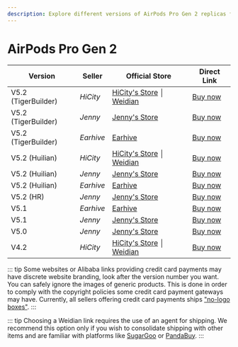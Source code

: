 ```yaml
---
description: Explore different versions of AirPods Pro Gen 2 replicas from various sellers. Find official stores and direct links to purchase AirPods Pro Gen 2 replicas.
---
```


# AirPods Pro Gen 2

| Version             | Seller    | Official Store                                                                                       | Direct Link                                 |
|---------------------|-----------|------------------------------------------------------------------------------------------------------|---------------------------------------------|
| V5.2 (TigerBuilder) | *HiCity*  | [HiCity's Store](https://hicitypods.com) │ [Weidian](https://airreps.link/hicityw)                                                             | [Buy now](https://airreps.link/hcpro2v52tb) |
| V5.2 (TigerBuilder) | *Jenny*   | [Jenny's Store](https://airreps.link/jenny)                                                          | [Buy now](https://airreps.link/jenny)       |
| V5.2 (TigerBuilder) | *Earhive* | [Earhive](https://airreps.link/earhive)                                                              | [Buy now](https://airreps.link/earhive)     |
| V5.2 (Huilian)      | *HiCity*  | [HiCity's Store](https://hicitypods.com) │ [Weidian](https://airreps.link/hicityw)                                                             | [Buy now](https://airreps.link/hcprov52hl)  |
| V5.2 (Huilian)      | *Jenny*   | [Jenny's Store](https://airreps.link/jenny)                                                          | [Buy now](https://airreps.link/jenny)       |
| V5.2 (Huilian)      | *Earhive* | [Earhive](https://airreps.link/earhive)                                                              | [Buy now](https://airreps.link/earhive)     |
| V5.2 (HR)           | *Jenny*   | [Jenny's Store](https://airreps.link/jenny)                                                          | [Buy now](https://airreps.link/jenny)       |
| V5.1                | *Earhive* | [Earhive](https://airreps.link/earhive)                                                              | [Buy now](https://airreps.link/earhive)     |
| V5.1                | *Jenny*   | [Jenny's Store](https://airreps.link/jenny)                                                          | [Buy now](https://airreps.link/jenny)       |
| V5.0                | *Jenny*   | [Jenny's Store](https://airreps.link/jenny)                                                          | [Buy now](https://airreps.link/jenny)       |
| V4.2                | *HiCity*  | [HiCity's Store](https://hicitypods.com) │ [Weidian](https://airreps.link/hicityw)                                                             | [Buy now](https://airreps.link/hcpv42)      |

::: tip
Some websites or Alibaba links providing credit card payments may have discrete website branding, look after the version number you want. You can safely ignore the images of generic products. This is done in order to comply with the copyright policies some credit card payment gateways may have. Currently, all sellers offering credit card payments ships ["no-logo boxes"](https://airpodsreplicas.com/introduction/packaging#no-logo-box). 
:::

::: tip
Choosing a Weidian link requires the use of an agent for shipping. We recommend this option only if you wish to consolidate shipping with other items and are familiar with platforms like [SugarGoo](https://airreps.link/sugargoo) or [PandaBuy](https://airreps.link/pandabuy).
:::